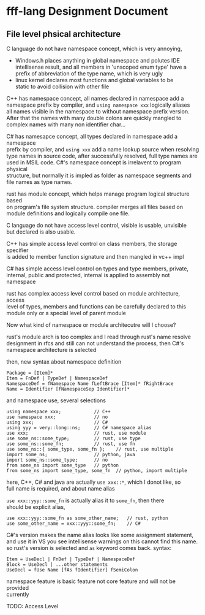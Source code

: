 # fff-lang Designment Document

## File level phsical architecture

C language do not have namespace concept, which is very annoying,  

  - Windows.h places anything in global namespace and polutes IDE  
    intellisense result, and all members in 'unscoped enum type' have a  
    prefix of abbreviation of the type name, which is very ugly
  - linux kernel declares most functions and global variables to be  
    static to avoid collision with other file

C++ has namespace concept, all names declared in namespace add a  
namespace prefix by compiler, and `using namespace xxx` logically aliases  
all names visible in the namespace to without namespace prefix version.  
After that the names with many double colons are quickly mangled to 
complex names with many non identifier char...

C# has namesapce concept, all types declared in namespace add a namespace  
prefix by compiler, and `using xxx` add a name lookup source when resolving  
type names in source code, after successfully resolved, full type names are  
used in MSIL code. C#'s namespace concept is irrelavent to program physical  
structure, but normally it is impled as folder as namespace segments and  
file names as type names. 

rust has module concept, which helps manage program logical structure based  
on program's file system structure. compiler merges all files based on 
module definitions and logically compile one file.

C language do not have access level control, visible is usable, unvisible  
but declared is also usable.

C++ has simple access level control on class members, the storage specifier  
is added to member function signature and then mangled in vc++ impl

C# has simple access level control on types and type members, private,  
internal, public and protected, internal is applied to assembly not namespace  

rust has complex access level control based on module architecture, access  
level of types, members and functions can be carefully declared to this  
module only or a special level of parent module

Now what kind of namespace or module architecutre will I choose?

rust's module arch is too complex and I read through rust's name resolve  
designment in rfcs and still can not understand the process, then C#'s  
namespace architecture is selected

then, new syntax about namespace definition

    Package = [Item]*
    Item = FnDef | TypeDef | NamespaceDef
    NamespaceDef = fNamespace Name fLeftBrace [Item]* fRightBrace
    Name = Identifier [fNamespaceSep Identifier]*

and namespace use, several selections

    using namespace xxx;            // C++
    use namespace xxx;              // no
    using xxx;                      // C#
    using yyy = very::long::ns;     // C# namespace alias
    use xxx;                        // rust, use module
    use some_ns::some_type;         // rust, use type
    use some_ns::some_fn;           // rust, use fn
    use some_ns::{ some_type, some_fn };    // rust, use multiple
    import some_ns;                 // python, java
    import some_ns::some_type;      // no
    from some_ns import some_type   // python
    from some_ns import some_type, some_fn  // python, import multiple

here, C++, C# and java are actually `use xxx::*`, which I donot like, so  
full name is required, and about name alias

`use xxx::yyy::some_fn` is actually alias it to `some_fn`, then there  
should be explicit alias, 

    use xxx::yyy::some_fn as some_other_name;   // rust, python
    use some_other_name = xxx::yyy::some_fn;    // C#

C#'s version makes the name alias looks like some assignment statement,  
and use it in VS you see intellisense warnings on this cannot find this name.  
so rust's version is selected and `as` keyword comes back. syntax:

    Item = UseDecl | FnDef | TypeDef | NamespaceDef
    Block = UseDecl | ...other statements
    UseDecl = fUse Name [fAs fIdentifier] fSemiColon

namespace feature is basic feature not core feature and will not be provided  
currently

TODO: Access Level